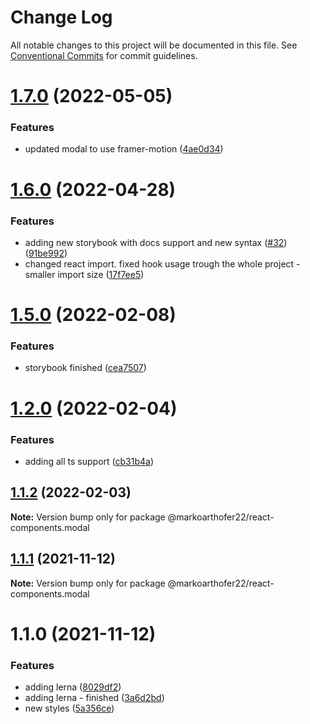 # Change Log

All notable changes to this project will be documented in this file.
See [Conventional Commits](https://conventionalcommits.org) for commit guidelines.

# [1.7.0](https://github.com/markoarthofer22/react-components/compare/@markoarthofer22/react-components.modal@1.6.0...@markoarthofer22/react-components.modal@1.7.0) (2022-05-05)


### Features

* updated modal to use framer-motion ([4ae0d34](https://github.com/markoarthofer22/react-components/commit/4ae0d3457f728092a240dac4a461fd0bdeccad60))





# [1.6.0](https://github.com/markoarthofer22/react-components/compare/@markoarthofer22/react-components.modal@1.2.0...@markoarthofer22/react-components.modal@1.6.0) (2022-04-28)


### Features

* adding new storybook with docs support and new syntax ([#32](https://github.com/markoarthofer22/react-components/issues/32)) ([91be992](https://github.com/markoarthofer22/react-components/commit/91be99236e1722d4681d59adc33aaade1f78b77b))
* changed react import. fixed hook usage trough the whole project - smaller import size ([17f7ee5](https://github.com/markoarthofer22/react-components/commit/17f7ee5fbab26d1b33d6cbbb2e9c1ee858c04db1))





# [1.5.0](https://github.com/markoarthofer22/react-components/compare/@markoarthofer22/react-components.modal@1.2.0...@markoarthofer22/react-components.modal@1.5.0) (2022-02-08)


### Features

* storybook finished ([cea7507](https://github.com/markoarthofer22/react-components/commit/cea7507f41f22e5f3d3eb5aee0ef82dd3e285890))





# [1.2.0](https://github.com/markoarthofer22/react-components/compare/@markoarthofer22/react-components.modal@1.1.2...@markoarthofer22/react-components.modal@1.2.0) (2022-02-04)


### Features

* adding all ts support ([cb31b4a](https://github.com/markoarthofer22/react-components/commit/cb31b4aee37bcd4a7617a49d61b181a4bde72574))





## [1.1.2](https://github.com/markoarthofer22/react-components/compare/@markoarthofer22/react-components.modal@1.1.1...@markoarthofer22/react-components.modal@1.1.2) (2022-02-03)

**Note:** Version bump only for package @markoarthofer22/react-components.modal





## [1.1.1](https://github.com/markoarthofer22/react-components/compare/@markoarthofer22/react-components.modal@1.1.0...@markoarthofer22/react-components.modal@1.1.1) (2021-11-12)

**Note:** Version bump only for package @markoarthofer22/react-components.modal





# 1.1.0 (2021-11-12)


### Features

* adding lerna ([8029df2](https://github.com/markoarthofer22/react-components/commit/8029df269418d941a0a44f5d92a65dbe5fd854cf))
* adding lerna - finished ([3a6d2bd](https://github.com/markoarthofer22/react-components/commit/3a6d2bd05ae4ea91d1150b5d94d9097c94206911))
* new styles ([5a356ce](https://github.com/markoarthofer22/react-components/commit/5a356ce259591a4a04c9da246c1f6b280b7287f3))
